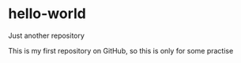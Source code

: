 # hello-world
Just another repository

This is my first repository on GitHub, so this is only for some practise
